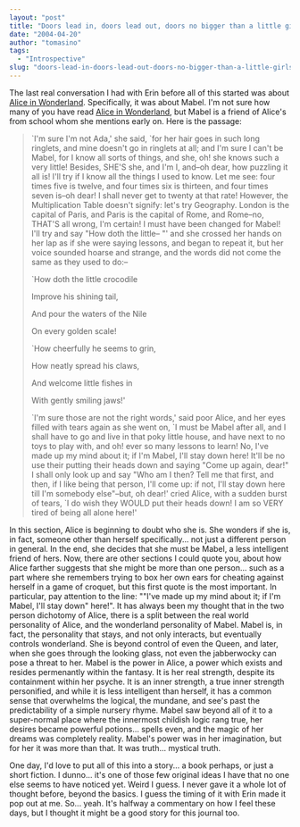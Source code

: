 ```yaml
---
layout: "post"
title: "Doors lead in, doors lead out, doors no bigger than a little girls pout."
date: "2004-04-20"
author: "tomasino"
tags:
  - "Introspective"
slug: "doors-lead-in-doors-lead-out-doors-no-bigger-than-a-little-girls-pout"
---
```


The last real conversation I had with Erin before all of this started
was about <span style="text-decoration:underline;">Alice in
Wonderland</span>. Specifically, it was about Mabel. I'm not sure how
many of you have read <span style="text-decoration:underline;">Alice in
Wonderland</span>, but Mabel is a friend of Alice's from school whom she
mentions early on. Here is the passage:

> \`I'm sure I'm not Ada,' she said, \`for her hair goes in such long
> ringlets, and mine doesn't go in ringlets at all; and I'm sure I can't
> be Mabel, for I know all sorts of things, and she, oh! she knows such
> a very little! Besides, SHE'S she, and I'm I, and–oh dear, how
> puzzling it all is! I'll try if I know all the things I used to know.
> Let me see: four times five is twelve, and four times six is thirteen,
> and four times seven is–oh dear! I shall never get to twenty at that
> rate! However, the Multiplication Table doesn't signify: let's try
> Geography. London is the capital of Paris, and Paris is the capital of
> Rome, and Rome–no, THAT'S all wrong, I'm certain! I must have been
> changed for Mabel! I'll try and say "How doth the little– "' and she
> crossed her hands on her lap as if she were saying lessons, and began
> to repeat it, but her voice sounded hoarse and strange, and the words
> did not come the same as they used to do:–
>
> \`How doth the little crocodile
>
>  Improve his shining tail,
>
>  And pour the waters of the Nile
>
>  On every golden scale!
>
>
>
>  \`How cheerfully he seems to grin,
>
>  How neatly spread his claws,
>
>  And welcome little fishes in
>
>  With gently smiling jaws!'
>
> \`I'm sure those are not the right words,' said poor Alice, and her
> eyes filled with tears again as she went on, \`I must be Mabel after
> all, and I shall have to go and live in that poky little house, and
> have next to no toys to play with, and oh! ever so many lessons to
> learn! No, I've made up my mind about it; if I'm Mabel, I'll stay down
> here! It'll be no use their putting their heads down and saying "Come
> up again, dear!" I shall only look up and say "Who am I then? Tell me
> that first, and then, if I like being that person, I'll come up: if
> not, I'll stay down here till I'm somebody else"–but, oh dear!' cried
> Alice, with a sudden burst of tears, \`I do wish they WOULD put their
> heads down! I am so VERY tired of being all alone here!'

In this section, Alice is beginning to doubt who she is. She wonders if
she is, in fact, someone other than herself specifically... not just a
different person in general. In the end, she decides that she must be
Mabel, a less intelligent friend of hers. Now, there are other sections
I could quote you, about how Alice farther suggests that she might be
more than one person... such as a part where she remembers trying to box
her own ears for cheating against herself in a game of croquet, but this
first quote is the most important. In particular, pay attention to the
line: ""I've made up my mind about it; if I'm Mabel, I'll stay down"
here!". It has always been my thought that in the two person dichotomy
of Alice, there is a split between the real world personality of Alice,
and the wonderland personality of Mabel. Mabel is, in fact, the
personality that stays, and not only interacts, but eventually controls
wonderland. She is beyond control of even the Queen, and later, when she
goes through the looking glass, not even the jabberwocky can pose a
threat to her. Mabel is the power in Alice, a power which exists and
resides permenantly within the fantasy. It is her real strength, despite
its containment within her psyche. It is an inner strength, a true inner
strength personified, and while it is less intelligent than herself, it
has a common sense that overwhelms the logical, the mundane, and see's
past the predictability of a simple nursery rhyme. Mabel saw beyond all
of it to a super-normal place where the innermost childish logic rang
true, her desires became powerful potions... spells even, and the magic
of her dreams was completely reality. Mabel's power was in her
imagination, but for her it was more than that. It was truth... mystical
truth.

One day, I'd love to put all of this into a story... a book perhaps, or
just a short fiction. I dunno... it's one of those few original ideas I
have that no one else seems to have noticed yet. Weird I guess. I never
gave it a whole lot of thought before, beyond the basics. I guess the
timing of it with Erin made it pop out at me. So... yeah. It's halfway a
commentary on how I feel these days, but I thought it might be a good
story for this journal too.
